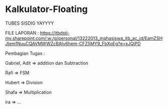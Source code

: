 # Kalkulator-Floating
TUBES SISDIG YAYYYY

FILE LAPORAN :
https://itbdsti-my.sharepoint.com/:w:/g/personal/13222013_mahasiswa_itb_ac_id/EamZSHJtem1NuuCQAVMWWZcBAIv6hem-CFZ5MY9_FbXoEg?e=xJQjPD

Pembagian Tugas :

Gabriel, Adit => addition dan Subtraction

Rafi => FSM

Hubert => Division

Shafa => Multiplication

ira => ...
